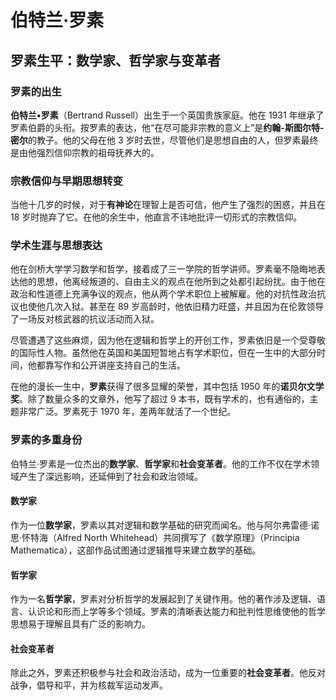 # 伯特兰·罗素

## 罗素生平：数学家、哲学家与变革者

### 罗素的出生

**伯特兰•罗素**（Bertrand Russell）出生于一个英国贵族家庭。他在 1931 年继承了罗素伯爵的头衔。按罗素的表达，他“在尽可能非宗教的意义上”是**约翰-斯图尔特-密尔**的教子。他的父母在他 3 岁时去世，尽管他们是思想自由的人，但罗素最终是由他强烈信仰宗教的祖母抚养大的。

### 宗教信仰与早期思想转变

当他十几岁的时候，对于**有神论**在理智上是否可信，他产生了强烈的困惑，并且在 18 岁时抛弃了它。在他的余生中，他直言不讳地批评一切形式的宗教信仰。

### 学术生涯与思想表达

他在剑桥大学学习数学和哲学，接着成了三一学院的哲学讲师。罗素毫不隐晦地表达他的思想，他离经叛道的、自由主义的观点在他所到之处都引起纷扰。由于他在政治和性道德上充满争议的观点，他从两个学术职位上被解雇。他的对抗性政治抗议也使他几次入狱。甚至在 89 岁高龄时，他依旧精力旺盛，并且因为在伦敦领导了一场反对核武器的抗议活动而入狱。

尽管遭遇了这些麻烦，因为他在逻辑和哲学上的开创工作，罗素依旧是一个受尊敬的国际性人物。虽然他在英国和美国短暂地占有学术职位，但在一生中的大部分时间，他都靠写作和公开讲座支持自己的生活。

在他的漫长一生中，**罗素**获得了很多显耀的荣誉，其中包括 1950 年的**诺贝尔文学奖**。除了数量众多的文章外，他写了超过 9 本书，既有学术的，也有通俗的，主题非常广泛。罗素死于 1970 年，差两年就活了一个世纪。

### **罗素**的多重身份

伯特兰·罗素是一位杰出的**数学家**、**哲学家**和**社会变革者**。他的工作不仅在学术领域产生了深远影响，还延伸到了社会和政治领域。

#### 数学家

作为一位**数学家**，罗素以其对逻辑和数学基础的研究而闻名。他与阿尔弗雷德·诺思·怀特海（Alfred North Whitehead）共同撰写了《数学原理》（Principia Mathematica），这部作品试图通过逻辑推导来建立数学的基础。

#### 哲学家

作为一名**哲学家**，罗素对分析哲学的发展起到了关键作用。他的著作涉及逻辑、语言、认识论和形而上学等多个领域。罗素的清晰表达能力和批判性思维使他的哲学思想易于理解且具有广泛的影响力。

#### 社会变革者

除此之外，罗素还积极参与社会和政治活动，成为一位重要的**社会变革者**。他反对战争，倡导和平，并为核裁军运动发声。
